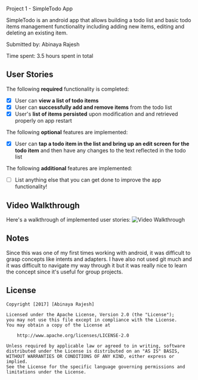  Project 1 - SimpleTodo App

SimpleTodo is an android app that allows building a todo list and basic todo items management functionality including adding new items, editing and deleting an existing item.

Submitted by: Abinaya Rajesh

Time spent: 3.5 hours spent in total

## User Stories

The following **required** functionality is completed:

* [x] User can **view a list of todo items**
* [x] User can **successfully add and remove items** from the todo list
* [x] User's **list of items persisted** upon modification and and retrieved properly on app restart

The following **optional** features are implemented:

* [x] User can **tap a todo item in the list and bring up an edit screen for the todo item** and then have any changes to the text reflected in the todo list

The following **additional** features are implemented:

* [ ] List anything else that you can get done to improve the app functionality!

## Video Walkthrough

Here's a walkthrough of implemented user stories:
<img src='https://github.com/AbinayaRajesh/SimpleTodo/blob/master/demo.mp4' title='Video Walkthrough' width='' alt='Video Walkthrough' />


## Notes

Since this was one of my first times working with android, it was difficult to grasp concepts like intents and adapters. I have also not used git much and it was difficult to navigate my way through it but it was really nice to learn the concept since it's useful for group projects.

## License

    Copyright [2017] [Abinaya Rajesh]

    Licensed under the Apache License, Version 2.0 (the "License");
    you may not use this file except in compliance with the License.
    You may obtain a copy of the License at

        http://www.apache.org/licenses/LICENSE-2.0

    Unless required by applicable law or agreed to in writing, software
    distributed under the License is distributed on an "AS IS" BASIS,
    WITHOUT WARRANTIES OR CONDITIONS OF ANY KIND, either express or implied.
    See the License for the specific language governing permissions and
    limitations under the License.

